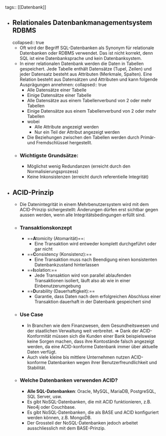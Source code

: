 tags:: [[Datenbank]]

- ## Relationales Datenbankmanagementsystem RDBMS
  collapsed:: true
	- Oft wird der Begriff SQL-Datenbanken als Synonym für relationale Datenbanken oder RDBMS verwendet. Das ist nicht korrekt, denn SQL ist eine Datenbanksprache und kein Datenbanksystem.
	- In einer relationalen Datenbank werden die Daten in Tabellen gespeichert. Jede Tabelle enthält Datensätze (Tupel, Zeilen) und jeder Datensatz besteht aus Attributen (Merkmale, Spalten). Eine Relation besteht aus Datensätzen und Attributen und kann folgende Ausprägungen annehmen:
	  collapsed:: true
		- Alle Datensätze einer Tabelle
		- Einige Datensätze einer Tabelle
		- Alle Datensätze aus einem Tabellenverbund von 2 oder mehr Tabellen
		- Einige Datensätze aus einem Tabellenverbund von 2 oder mehr Tabellen
		- wobei
			- Alle Attribute angezeigt werden
			- Nur ein Teil der Attribut angezeigt werden
		- Die Beziehungen zwischen den Tabellen werden durch Primär- und Fremdschlüssel hergestellt.
	- ### Wichtigste Grundsätze:
		- Möglichst wenig Redundanzen (erreicht durch den Normalisierungsprozess)
		- Keine Inkonsistenzen (erreicht durch referentielle Integrität)
- ## ACID-Prinzip
	- Die Datenintegrität in einem Mehrbenutzersystem wird mit dem ACID-Prinzip sichergestellt: Änderungen dürfen erst sichtbar gegen aussen werden, wenn alle Integritätsbedingungen erfüllt sind.
	- ### Transaktionskonzept
		- ==**A**tomicity (Atomarität)==:
			- Eine Transaktion wird entweder komplett durchgeführt oder gar nicht
		- ==**C**onsistency (Konsistenz):==
			- Eine Transaktion muss nach Beendigung einen konsistenten Datenbankzustand hinterlassen
		- ==**I**solation:==
			- Jede Transaktion wird von parallel ablaufenden Transaktionen isoliert, läuft also ab wie in einer Einbenutzerumgebung
		- ==**D**urability (Dauerhaftigkeit):==
			- Garantie, dass Daten nach dem erfolgreichen Abschluss einer Transaktion dauerhaft in der Datenbank gespeichert sind
	- ### Use Case
		- In Branchen wie dem Finanzwesen, dem Gesundheitswesen und der staatlichen Verwaltung weit verbreitet. => Dank der ACID-Konformität müssen sich die Kunden einer Bank beispielsweise keine Sorgen machen, dass ihre Kontostände falsch angezeigt werden, da eine ACID-konforme Datenbank immer über aktuelle Daten verfügt.
		- Auch viele kleine bis mittlere Unternehmen nutzen ACID-konforme Datenbanken wegen ihrer Benutzerfreundlichkeit und Stabilität.
	- ### Welche Datenbanken verwenden ACID?
		- **Alle SQL-Datenbanken**: Oracle, MySQL, MariaDB, PostgreSQL, SQL Server, usw.
		- Es gibt NoSQL-Datenbanken, die mit ACID funktionieren, z.B. Neo4j oder Couchbase.
		- Es gibt NoSQL-Datenbanken, die als BASE und ACID konfiguriert werden können, z.B. MongoDB.
		- Der Grossteil der NoSQL-Datenbanken jedoch arbeitet ausschliesslich mit dem BASE-Prinzip.